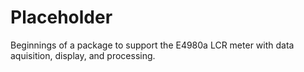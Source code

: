 # Placeholder
Beginnings of a package to support the E4980a LCR meter with data aquisition, display, and processing.
